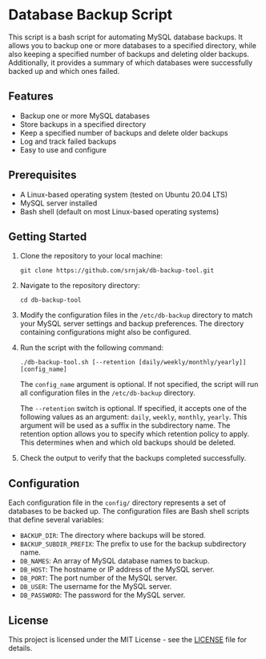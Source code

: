 # Database Backup Script

This script is a bash script for automating MySQL database backups. It allows you to backup one or more databases to a specified directory, while also keeping a specified number of backups and deleting older backups. Additionally, it provides a summary of which databases were successfully backed up and which ones failed.

## Features

- Backup one or more MySQL databases
- Store backups in a specified directory
- Keep a specified number of backups and delete older backups
- Log and track failed backups
- Easy to use and configure

## Prerequisites

- A Linux-based operating system (tested on Ubuntu 20.04 LTS)
- MySQL server installed
- Bash shell (default on most Linux-based operating systems)

## Getting Started

1. Clone the repository to your local machine:

    ```
    git clone https://github.com/srnjak/db-backup-tool.git
    ```

2. Navigate to the repository directory:

    ```
    cd db-backup-tool
    ```

3. Modify the configuration files in the `/etc/db-backup` directory to match your MySQL server settings and backup preferences. The directory containing configurations might also be configured.

4. Run the script with the following command:

    ```
    ./db-backup-tool.sh [--retention [daily/weekly/monthly/yearly]] [config_name]
    ```

    The `config_name` argument is optional. If not specified, the script will run all configuration files in the `/etc/db-backup` directory.

    The `--retention` switch is optional. If specified, it accepts one of the following values as an argument: `daily`, `weekly`, `monthly`, `yearly`. This argument will be used as a suffix in the subdirectory name. The retention option allows you to specify which retention policy to apply. This determines when and which old backups should be deleted.

5. Check the output to verify that the backups completed successfully.

## Configuration

Each configuration file in the `config/` directory represents a set of databases to be backed up. The configuration files are Bash shell scripts that define several variables:

- `BACKUP_DIR`: The directory where backups will be stored.
- `BACKUP_SUBDIR_PREFIX`: The prefix to use for the backup subdirectory name.
- `DB_NAMES`: An array of MySQL database names to backup.
- `DB_HOST`: The hostname or IP address of the MySQL server.
- `DB_PORT`: The port number of the MySQL server.
- `DB_USER`: The username for the MySQL server.
- `DB_PASSWORD`: The password for the MySQL server.

## License

This project is licensed under the MIT License - see the [LICENSE](LICENSE) file for details.
